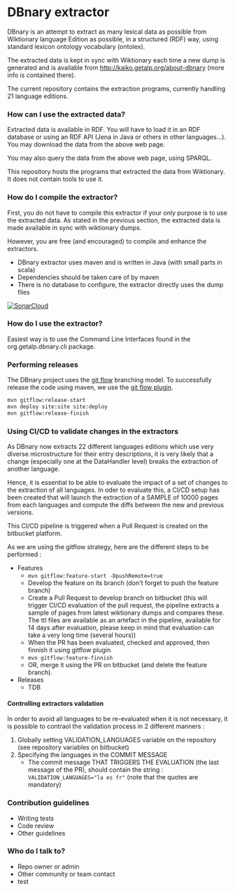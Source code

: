 # DBnary extractor #

DBnary is an attempt to extract as many lexical data as possible from Wiktionary language Edition as possible, in a structured (RDF) way, using standard lexicon ontology vocabulary (ontolex).

The extracted data is kept in sync with Wiktionary each time a new dump is generated and is available from http://kaiko.getalp.org/about-dbnary (more info is contained there).

The current repository contains the extraction programs, currently handling 21 language editions.

### How can I use the extracted data? ###

Extracted data is available in RDF. You will have to load it in an RDF database or using an RDF API (Jena in Java or others in other languages...). You may download the data from the above web page.

You may also query the data from the above web page, using SPARQL.

This repository hosts the programs that extracted the data from Wiktionary. It does not contain tools to use it.

### How do I compile the extractor? ###

First, you do not have to compile this extractor if your only purpose is to use the extracted data. As stated in the previous section, the extracted data is made available in sync with wiktionary dumps.

However, you are free (and encouraged) to compile and enhance the extractors.

* DBnary extractor uses maven and is written in Java (with small parts in scala)
* Dependencies should be taken care of by maven
* There is no database to configure, the extractor directly uses the dump files

[![SonarCloud](https://sonarcloud.io/images/project_badges/sonarcloud-white.svg)](https://sonarcloud.io/dashboard?id=serasset_dbnary)

### How do I use the extractor? ###

Easiest way is to use the Command Line Interfaces found in the org.getalp.dbnary.cli package.

### Performing releases ###

The DBnary project uses the [git flow](https://nvie.com/posts/a-successful-git-branching-model/) 
branching model. To successfully release the code using maven, we use the 
[git flow plugin](https://github.com/aleksandr-m/gitflow-maven-plugin).
 
```bash
mvn gitflow:release-start
mvn deploy site:site site:deploy
mvn gitflow:release-finish 
```

### Using CI/CD to validate changes in the extractors ###

As DBnary now extracts 22 different languages editions which use very diverse microstructure for their 
entry descriptions, it is very likely that a change (especially one at the DataHandler level) breaks 
the extraction of another language.

Hence, it is essential to be able to evaluate the impact of a set of changes to the extraction of all 
languages. In oder to evaluate this, a CI/CD setup has been created that will launch the extraction
of a SAMPLE of 10000 pages from each languages and compute the diffs between the new and previous 
versions.

This CI/CD pipeline is triggered when a Pull Request is created on the bitbucket platform.

As we are using the gitflow strategy, here are the different steps to be performed :

- Features
  - ```mvn gitflow:feature-start -DpushRemote=true```
  - Develop the feature on its branch (don't forget to push the feature branch)
  - Create a Pull Request to develop branch on bitbucket (this will trigger CI/CD evaluation of the pull request, the pipeline extracts a sample of pages from latest wiktionary dumps and compares these. The ttl files are available as an artefact in the pipeline, available for 14 days after evaluation, please keep in mind that evaluation can take a very long time (several hours))
  - When the PR has been evaluated, checked and approved, then finnish it using gitflow plugin
  - ```mvn gitflow:feature-finnish```
  - OR, merge it using the PR on bitbucket (and delete the feature branch).
- Releases
  - TDB

#### Controlling extractors validation ####

In order to avoid all languages to be re-evaluated when it is not necessary, it is possible to contraol the validation process in 2 different manners :

1. Globally setting VALIDATION_LANGUAGES variable on the repository (see repository variables on bitbucket)
2. Specifying the languages in the COMMIT MESSAGE
   - The commit message THAT TRIGGERS THE EVALUATION (the last message of the PR), should contain the string : `VALIDATION_LANGUAGES="la es fr"` (note that the quotes are mandatory)
   

### Contribution guidelines ###


* Writing tests
* Code review
* Other guidelines

### Who do I talk to? ###

* Repo owner or admin
* Other community or team contact
* test
